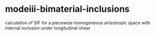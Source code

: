 # modeiii-bimaterial-inclusions
calculation of SIF for a piecewise homogeneous anisotropic space with internal inclusion under longitudinal shear
